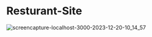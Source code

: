 # Resturant-Site
![screencapture-localhost-3000-2023-12-20-10_14_57](https://github.com/kashifali0969082/Resturant-Site/assets/144449902/d8e66d49-4f9b-4cc8-8997-4775d32e6f02)
